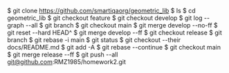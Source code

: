 $ git clone https://github.com/smartiqaorg/geometric_lib
$ ls
$ cd geometric_lib
$ git checkout feature
$ git checkout develop
$ git log --graph --all
$ git branch
$ git checkout main
$ git merge develop --no-ff
$ git reset --hard HEAD^
$ git merge develop --ff
$ git checkout release
$ git branch
$ git rebase -i main
$ git status
$ git checkout --their docs/README.md
$ git add -A
$ git rebase --continue
$ git checkout main
$ git merge release --ff
$ git push --all git@github.com:RMZ1985/homework2.git